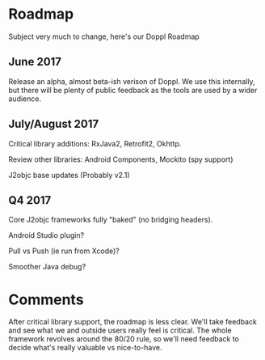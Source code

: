 # Roadmap

Subject very much to change, here's our Doppl Roadmap

## June 2017

Release an alpha, almost beta-ish verison of Doppl. We use this internally, but there will be plenty of public feedback as the tools are used by a wider audience.

## July/August 2017

Critical library additions: RxJava2, Retrofit2, Okhttp.

Review other libraries: Android Components, Mockito (spy support)

J2objc base updates (Probably v2.1)

## Q4 2017

Core J2objc frameworks fully "baked" (no bridging headers).

Android Studio plugin?

Pull vs Push (ie run from Xcode)?

Smoother Java debug?

# Comments

After critical library support, the roadmap is less clear. We'll take feedback and see what we and outside users really feel is critical. The whole framework revolves around the 80/20 rule, so we'll need feedback to decide what's really valuable vs nice-to-have.
